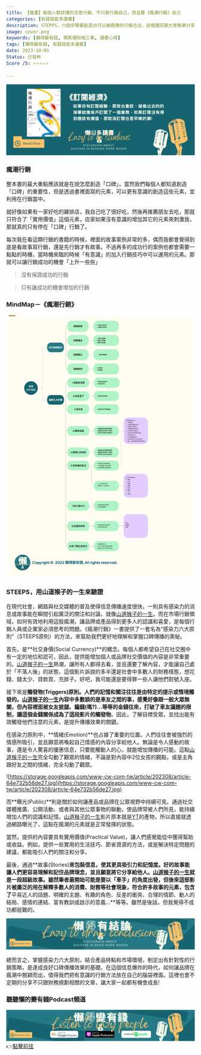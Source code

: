 ```yaml
---
title: 【嗑書】每個人都該懂的怎麼行銷，不只是行銷自己，而且要《瘋潮行銷》自己
categories: [有錢就能多讀書]
description: STEPPS，六個步驟要創造出可以被瘋傳的行銷方法，這裡讀完跟大家簡單分享，我不是一個單純的理財部落客，什麼書我都會讀，讀完了分享出來如果對你有幫助，也希望你可以給我一些回饋。
image: cover.png
keywords: [懶得變有錢, 瑪斯理財兩三事, 讀書心得]
tags: [懶得變有錢, 有錢就能多讀書]
date: 2023-10-05
Status: 已發佈
Score /5: ⭐️⭐️⭐️⭐️⭐️

---
```

![cover.png](cover.png)

### 瘋潮行銷

整本書的最大重點應該就是在說怎麼創造「口碑」，當然我們每個人都知道創造「口碑」的重要性，但是透過書裡面寫的元素，可以更有意識的創造這些元素，並利用在行銷當中。

就好像如果有一家好吃的雞排店，我自己吃了很好吃，然後再推薦朋友去吃，那就只符合了「實用價值」這個元素，店家如果沒有意識的增加其它的元素來刺激我，那就真的只有停在「口碑」行銷了。

每次我在看這類行銷的書籍的時候，裡面的故事案例非常的多，偶而我都會覺得到底是看故事寫行銷，還是先行銷才有故事。不過再多的成功行的案例也都會需要一點點的時機，當時機來臨的時候「有意識」的加入行銷技巧中可以運用的元素。那就可以讓行銷成功的機會「上升一些些」

> 沒有保證成功的行銷
> 

> 只有讓成功的機會增加的行銷
> 

### MindMap－《瘋潮行銷》

![Xmind-YourMoney_or_YourLife.png](Xmind-YourMoney_or_YourLife.png)

### STEEPS，用山道猴子的一生來驗證

在現代社會，網路與社交媒體的普及使得信息傳播速度很快，一則具有感染力的消息或故事能在瞬間引起廣泛的關注和討論，就像[山道猴子的一生](https://www.google.com/search?q=%E5%B1%B1%E9%81%93%E7%8C%B4%E5%AD%90%E7%9A%84%E4%B8%80%E7%94%9F&rlz=1C1ONGR_zh-TWTW1077TW1077&oq=%E5%B1%B1%E9%81%93%E7%8C%B4%E5%AD%90%E7%9A%84%E4%B8%80%E7%94%9F&gs_lcrp=EgZjaHJvbWUqCggAEAAY4wIYgAQyCggAEAAY4wIYgAQyBwgBEC4YgAQyBggCEEUYOzIGCAMQRRg7MgcIBBAAGIAEMgcIBRAAGIAEMgYIBhBFGD0yBggHEEUYPdIBCDI5NjNqMGo3qAIAsAIA&sourceid=chrome&ie=UTF-8)。而在市場行銷領域，如何有效地利用這股瘋潮，讓品牌或產品得到更多人的認識和喜愛，是每個行銷人員或企業家必須思考的問題。《瘋潮行銷》一書提供了一套名為“感染力六大原則”（STEEPS原則）的方法，來幫助我們更好地理解和掌握口碑傳播的奧秘。

首先，是**社交身價(Social Currency)**的概念。每個人都希望自己在社交圈中有一定的地位和認可，因此，提供能增加個人或品牌社交價值的內容是非常重要的。[山道猴子的一生](https://www.google.com/search?q=%E5%B1%B1%E9%81%93%E7%8C%B4%E5%AD%90%E7%9A%84%E4%B8%80%E7%94%9F&rlz=1C1ONGR_zh-TWTW1077TW1077&oq=%E5%B1%B1%E9%81%93%E7%8C%B4%E5%AD%90%E7%9A%84%E4%B8%80%E7%94%9F&gs_lcrp=EgZjaHJvbWUqCggAEAAY4wIYgAQyCggAEAAY4wIYgAQyBwgBEC4YgAQyBggCEEUYOzIGCAMQRRg7MgcIBBAAGIAEMgcIBRAAGIAEMgYIBhBFGD0yBggHEEUYPdIBCDI5NjNqMGo3qAIAsAIA&sourceid=chrome&ie=UTF-8)熱潮，讓所有人都得去看，並且還要了解內容，才能讓自己處於「不落人後」的狀態，這個影片訴說的多半還是社會中多數人的財務樣態，想花錢、錢太少、貸款買、充胖子。好吧，我可能還是要得罪一些人讓他們對號入座。

接下來是**觸發物(Triggers)**原則。人們的記憶和關注往往是由特定的提示或情境觸發的。[山道猴子的一生](https://www.google.com/search?q=%E5%B1%B1%E9%81%93%E7%8C%B4%E5%AD%90%E7%9A%84%E4%B8%80%E7%94%9F&rlz=1C1ONGR_zh-TWTW1077TW1077&oq=%E5%B1%B1%E9%81%93%E7%8C%B4%E5%AD%90%E7%9A%84%E4%B8%80%E7%94%9F&gs_lcrp=EgZjaHJvbWUqCggAEAAY4wIYgAQyCggAEAAY4wIYgAQyBwgBEC4YgAQyBggCEEUYOzIGCAMQRRg7MgcIBBAAGIAEMgcIBRAAGIAEMgYIBhBFGD0yBggHEEUYPdIBCDI5NjNqMGo3qAIAsAIA&sourceid=chrome&ie=UTF-8)內容中多數談的是車友之間的事，感覺好像跟一般大眾無關，但內容裡面被女友披腿、騙錢(嗎?)…等等的金錢往來，打破了車友議題的限制，讓這個金錢關係成為了這段影片的**觸發物**。因此，了解目標受眾，並找出能有效觸發他們注意的元素，是提升傳播效果的關鍵。

在感染力原則中，**情緒(Emotion)**也占據了重要的位置。人們往往會被強烈的情感所吸引，並且願意將喚起自己情感的內容分享給他人。無論是令人感動的故事，還是令人驚喜的優惠信息，只要能觸動人的心，就能增加傳播的可能。這點[山道猴子的一生](https://www.google.com/search?q=%E5%B1%B1%E9%81%93%E7%8C%B4%E5%AD%90%E7%9A%84%E4%B8%80%E7%94%9F&rlz=1C1ONGR_zh-TWTW1077TW1077&oq=%E5%B1%B1%E9%81%93%E7%8C%B4%E5%AD%90%E7%9A%84%E4%B8%80%E7%94%9F&gs_lcrp=EgZjaHJvbWUqCggAEAAY4wIYgAQyCggAEAAY4wIYgAQyBwgBEC4YgAQyBggCEEUYOzIGCAMQRRg7MgcIBBAAGIAEMgcIBRAAGIAEMgYIBhBFGD0yBggHEEUYPdIBCDI5NjNqMGo3qAIAsAIA&sourceid=chrome&ie=UTF-8)完全勾動了觀眾的情緒，不論是對內容中2位女孩的觀點，或是主角跟好友之間的情緒，完全勾動了觀眾。

![https://storage.googleapis.com/www-cw-com-tw/article/202308/article-64e732b56de27.jpg](https://storage.googleapis.com/www-cw-com-tw/article/202308/article-64e732b56de27.jpg)

而**曝光(Public)**則是關於如何讓產品或品牌在公眾視野中持續可見。通過社交媒體推廣、公開活動、或者與其他公眾事物的聯動，使品牌常被人們所見，能持續增加人們的認識和記憶。[山道猴子的一生](https://www.google.com/search?q=%E5%B1%B1%E9%81%93%E7%8C%B4%E5%AD%90%E7%9A%84%E4%B8%80%E7%94%9F&rlz=1C1ONGR_zh-TWTW1077TW1077&oq=%E5%B1%B1%E9%81%93%E7%8C%B4%E5%AD%90%E7%9A%84%E4%B8%80%E7%94%9F&gs_lcrp=EgZjaHJvbWUqCggAEAAY4wIYgAQyCggAEAAY4wIYgAQyBwgBEC4YgAQyBggCEEUYOzIGCAMQRRg7MgcIBBAAGIAEMgcIBRAAGIAEMgYIBhBFGD0yBggHEEUYPdIBCDI5NjNqMGo3qAIAsAIA&sourceid=chrome&ie=UTF-8)影片原本就是[YT](https://www.youtube.com/@EricDuan)的產物，所以直接就透過網路曝光了，這點在瘋潮的元素就是正常發揮的狀態。

當然，提供的內容要具有實用價值(Practical Value)，讓人們感覺能從中獲得幫助或收益。例如，提供一些實用的生活技巧、節省資源的方法，或是解決特定問題的建議，都能吸引人們的關注和分享。

最後，通過**故事(Stories)**來包裝信息，使其更具吸引力和記憶度。好的故事能讓人們更容易理解和記住品牌理念，並且願意將它分享給他人。[山道猴子的一生](https://www.google.com/search?q=%E5%B1%B1%E9%81%93%E7%8C%B4%E5%AD%90%E7%9A%84%E4%B8%80%E7%94%9F&rlz=1C1ONGR_zh-TWTW1077TW1077&oq=%E5%B1%B1%E9%81%93%E7%8C%B4%E5%AD%90%E7%9A%84%E4%B8%80%E7%94%9F&gs_lcrp=EgZjaHJvbWUqCggAEAAY4wIYgAQyCggAEAAY4wIYgAQyBwgBEC4YgAQyBggCEEUYOzIGCAMQRRg7MgcIBBAAGIAEMgcIBRAAGIAEMgYIBhBFGD0yBggHEEUYPdIBCDI5NjNqMGo3qAIAsAIA&sourceid=chrome&ie=UTF-8)就是一段超級故事。雖然筆者最開始可能是要以「車手」的角度出發，但後來這部影片被廣泛的用在解釋多數人的消費、財務等社會現象，符合許多故事的元素，包含了**平易近人的話題、明確的主題、有趣的角色、反差的衝突、合理的情節、動人的結局、感情的連結、富有教訓或啟示的意義…**等等。雖然是後話，但我覺得不成功都挺難的。

![Lazytodrawconclusions.svg](Lazytodrawconclusions.svg)

總而言之，掌握感染力六大原則，結合產品特點和市場環境，制定出有針對性的行銷策略，是達成良好口碑傳播效果的基礎。在這個信息爆炸的時代，如何讓品牌在瘋潮中脫穎而出，值得我們把有意識的行銷方法放在自己的腦袋裡面。這裡也會不定期的分享不只跟財務規劃相關的文章，讓大家一起都有機會成長!

### 聽聽懶的變有錢Podcast頻道
[![Lisenttolazypeople.svg](Lisenttolazypeople.svg "懶得變有錢podcast")](https://solink.soundon.fm/lazytoberich)
👉[點擊前往](https://solink.soundon.fm/lazytoberich)

